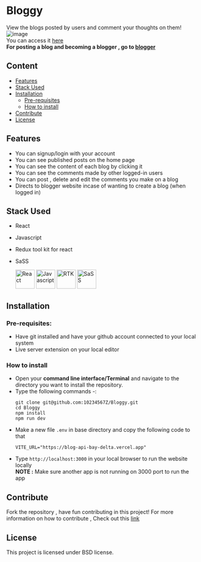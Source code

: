 # Bloggy
View the blogs posted by users and comment your thoughts on them!
![image](https://github.com/10234567Z/Bloggy/assets/93607971/a605de94-c8ce-45fc-b780-75a2941add08)  
You can access it [here](https://bloggy-cyan.vercel.app/)  
**For posting a blog and becoming a blogger , go to [blogger](https://github.com/10234567Z/Blogger)**

## Content
* [Features](https://github.com/10234567Z/Bloggy?tab=readme-ov-file#features)
* [Stack Used](https://github.com/10234567Z/Bloggy?tab=readme-ov-file#stack-used)
* [Installation](https://github.com/10234567Z/Bloggy?tab=readme-ov-file#installation)
  * [Pre-requisites](https://github.com/10234567Z/Bloggy?tab=readme-ov-file#pre-requisites)
  * [How to install](https://github.com/10234567Z/Bloggy?tab=readme-ov-file#how-to-install)
* [Contribute](https://github.com/10234567Z/Bloggy?tab=readme-ov-file#contribute)
* [License](https://github.com/10234567Z/Bloggy?tab=readme-ov-file#license)

## Features
* You can signup/login with your account
* You can see published posts on the home page
* You can see the content of each blog by clicking it
* You can see the comments made by other logged-in users
* You can post , delete and edit the comments you make on a blog
* Directs to blogger website incase of wanting to create a blog (when logged in)

## Stack Used
* React
* Javascript
* Redux tool kit for react
* SaSS
  
  <img src="https://encrypted-tbn0.gstatic.com/images?q=tbn:ANd9GcRstFIb9c2xX_tz60TZ7bIMiCSYJiKIEgQLnDv9OXYFlw&s" alt="React" width="50px" height="50px">
  <img src="https://upload.wikimedia.org/wikipedia/commons/6/6a/JavaScript-logo.png" alt="Javascript" width="50px" height="50px">
  <img src='https://miro.medium.com/v2/resize:fit:800/1*4sxOPaVNwxrfZ9uxVbUaKg.jpeg' alt='RTK' width=50px height=50px />
  <img src='https://encrypted-tbn0.gstatic.com/images?q=tbn:ANd9GcStzqqLu-ZPn_tlfeYAPfCM2DgujDu63xaj0UxTbALyQQ&s' alt='SaSS' width=50px height=50px />
  
## Installation
### Pre-requisites: 
- Have git installed and have your github account connected to your local system
- Live server extension on your local editor
### How to install
* Open your **command line interface/Terminal** and navigate to the directory you want to install the repository.
* Type the following commands -:  
  ```
  git clone git@github.com:10234567Z/Bloggy.git
  cd Bloggy
  npm install
  npm run dev
  ```
* Make a new file ``` .env ``` in base directory and copy the following code to that  
  ```
  VITE_URL="https://blog-api-bay-delta.vercel.app"
  ```
* Type ``` http://localhost:3000 ``` in your local browser to run the website locally  
  **NOTE :** Make sure another app is not running on 3000 port to run the app

## Contribute
Fork the repository , have fun contributing in this project!
For more information on how to contribute , Check out this [link](https://docs.github.com/en/get-started/exploring-projects-on-github/contributing-to-a-project)

## License  
This project is licensed under BSD license.

  

